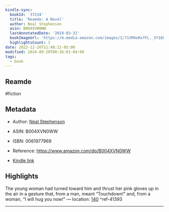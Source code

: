 ```yaml
---
kindle-sync:
  bookId: '37234'
  title: 'Reamde: A Novel'
  author: Neal Stephenson
  asin: B004XVN0WW
  lastAnnotatedDate: '2019-03-31'
  bookImageUrl: 'https://m.media-amazon.com/images/I/71VM4oRxfFL._SY160.jpg'
  highlightsCount: 1
date: 2022-12-26T11:48:12-05:00
modified: 2024-09-20T00:36:01-04:00
tags:
  - book
---
```

## Reamde

#fiction

## Metadata

* Author: [Neal Stephenson](https://www.amazon.com/Neal-Stephenson/e/B000APS8L8/ref=dp_byline_cont_ebooks_1)

* ASIN: B004XVN0WW

* ISBN: 0061977969

* Reference: <https://www.amazon.com/dp/B004XVN0WW>

* [Kindle link](kindle://book?action=open&asin=B004XVN0WW)

## Highlights

The young woman had turned toward him and thrust her pink gloves up in the air in a gesture that, from a man, meant “Touchdown!” and, from a woman, “I will hug you now!” — location: [140](kindle://book?action=open&asin=B004XVN0WW&location=140) ^ref-41393

---
